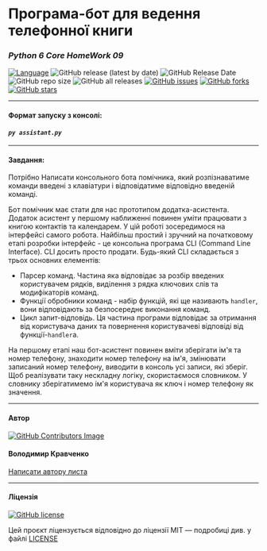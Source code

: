 # Програма-бот для ведення телефонної книги

### *Python 6 Core HomeWork 09*
[![Language](https://img.shields.io/badge/language-python-blue)](https://www.python.org)
![GitHub release (latest by date)](https://img.shields.io/github/v/release/VlodyaKr/Python-6-Core-HomeWork-09?style=plastic)
![GitHub Release Date](https://img.shields.io/github/release-date/VlodyaKr/Python-6-Core-HomeWork-09?style=plastic)
![GitHub repo size](https://img.shields.io/github/repo-size/VlodyaKr/Python-6-Core-HomeWork-09?style=plastic)
![GitHub all releases](https://img.shields.io/github/downloads/VlodyaKr/Python-6-Core-HomeWork-09/total?style=plastic)
[![GitHub issues](https://img.shields.io/github/issues/VlodyaKr/Python-6-Core-HomeWork-09?style=plastic)](https://github.com/VlodyaKr/Python-6-Core-HomeWork-09/issues)
[![GitHub forks](https://img.shields.io/github/forks/VlodyaKr/Python-6-Core-HomeWork-09?style=plastic)](https://github.com/VlodyaKr/Python-6-Core-HomeWork-09/network)
[![GitHub stars](https://img.shields.io/github/stars/VlodyaKr/Python-6-Core-HomeWork-09?style=plastic)](https://github.com/VlodyaKr/Python-6-Core-HomeWork-09/stargazers)
___
#### Формат запуску з консолі:
#### ***`py assistant.py`***
___
#### Завдання:
Потрібно Написати консольного бота помічника, який розпізнаватиме команди введені з клавіатури і відповідатиме відповідно введеній команді.

Бот помічник має стати для нас прототипом додатка-асистента. Додаток асистент у першому наближенні повинен уміти працювати з книгою контактів та календарем. У цій роботі зосередимося на інтерфейсі самого робота. Найбільш простий і зручний на початковому етапі розробки інтерфейс - це консольна програма CLI (Command Line Interface). CLI досить просто продати. Будь-який CLI складається з трьох основних елементів:
- Парсер команд. Частина яка відповідає за розбір введених користувачем рядків, виділення з рядка ключових слів та модифікаторів команд.
- Функції обробники команд - набір функцій, які ще називають `handler`, вони відповідають за безпосереднє виконання команд.
- Цикл запит-відповідь. Ця частина програми відповідає за отримання від користувача даних та повернення користувачеві відповіді від функції-`handler`а.

На першому етапі наш бот-асистент повинен вміти зберігати ім'я та номер телефону, знаходити номер телефону на ім'я, змінювати записаний номер телефону, виводити в консоль усі записи, які зберіг. Щоб реалізувати таку нескладну логіку, скористаємося словником. У словнику зберігатимемо ім'я користувача як ключ і номер телефону як значення.
___
#### Автор
[![GitHub Contributors Image](https://contrib.rocks/image?repo=VlodyaKr/Python-6-Core-HomeWork-09)](https://github.com/VlodyaKr)

#### Володимир Кравченко
[Написати автору листа](mailto:vlodya@gmail.com?subject=Python-6-Core-HomeWork-09)
___
#### Ліцензія
[![GitHub license](https://img.shields.io/github/license/VlodyaKr/Python-6-Core-HomeWork-09?style=plastic)](https://github.com/VlodyaKr/Python-6-Core-HomeWork-09/blob/main/LICENSE)

Цей проєкт ліцензується відповідно до ліцензії MIT — подробиці див. у файлі [LICENSE](https://github.com/VlodyaKr/Python-6-Core-HomeWork-09/blob/main/LICENSE)

